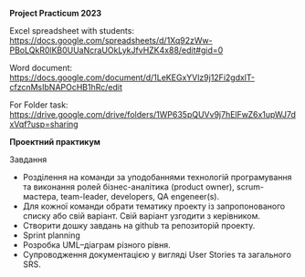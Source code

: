 <b>Project Practicum 2023</b>

Excel spreadsheet with students:
https://docs.google.com/spreadsheets/d/1Xq92zWw-PBoLQkR0lKB0UUaNcraUOkLykJfvHZK4x88/edit#gid=0

Word document:
https://docs.google.com/document/d/1LeKEGxYVlz9j12Fi2gdxlT-cfzcnMsIbNAPOcHB1hRc/edit

 For Folder task:
 https://drive.google.com/drive/folders/1WP635pQUVv9j7hElFwZ6x1upWJ7dxVqf?usp=sharing


**Проектний практикум**
 
Завдання 
- Розділення на команди за уподобаннями технологій програмування та виконання ролей бізнес-аналітика (product owner), scrum- мастера, team-leader, developers, QA engeneer(s).
- Для кожної команди обрати тематику проекту із запропонованого списку або свій варіант. Свій варіант узгодити з керівником.
- Створити дошку завдань на github та репозиторій проекту.
- Sprint planning
- Розробка UML–діаграм різного рівня.
- Супроводження документацією у вигляді User Stories та загального SRS.

